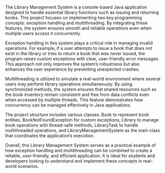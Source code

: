 The Library Management System is a console-based Java application designed to handle essential library functions such as issuing and returning books. This project focuses on implementing two key programming concepts: exception handling and multithreading. By integrating these features, the system ensures smooth and reliable operations even when multiple users access it concurrently.

Exception handling in this system plays a critical role in managing invalid operations. For example, if a user attempts to issue a book that does not exist in the library or tries to return a book that was never issued, the program raises custom exceptions with clear, user-friendly error messages. This approach not only improves the system’s robustness but also enhances the user experience by preventing unexpected crashes.

Multithreading is utilized to simulate a real-world environment where several users may perform library operations simultaneously. By using synchronized methods, the system ensures that shared resources such as the book inventory remain consistent and free from data conflicts even when accessed by multiple threads. This feature demonstrates how concurrency can be managed effectively in Java applications.

The project structure includes various classes: Book to represent book entities, BookNotFoundException for custom exceptions, Library to manage book operations with thread-safe methods, LibraryTask to handle multithreaded operations, and LibraryManagementSystem as the main class that coordinates the application’s execution.

Overall, this Library Management System serves as a practical example of how exception handling and multithreading can be combined to create a reliable, user-friendly, and efficient application. It is ideal for students and developers looking to understand and implement these concepts in real-world scenarios.
